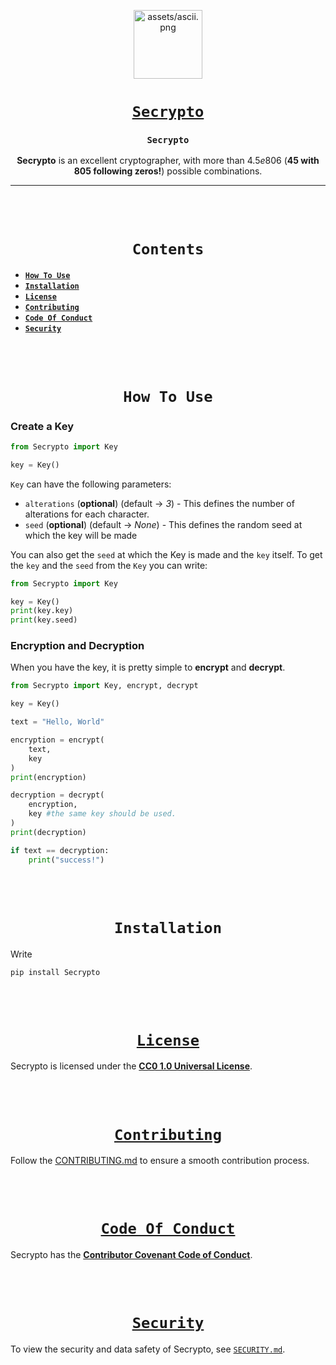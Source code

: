 <div align="center">

[<img src="https://github.com/aahan0511/Secrypto/blob/main/assets/icon.png" alt="assets/ascii.png" width=110>](https://github.com/aahan0511/Secrypto "Secrypto on GitHub")

# [**`Secrypto`**](https://github.com/aahan0511/Secrypto "Secrypto on GitHub")

### **`Secrypto`**
**Secrypto** is an excellent cryptographer, with more than $4.5e806$ (**45 with 805 following zeros!**) possible combinations.

---

<br><br>

# **`Contents`**
</div>

* [**`How To Use`**](#how-to-use)
* [**`Installation`**](#installation)
* [**`License`**](#license)
* [**`Contributing`**](#contributing)
* [**`Code Of Conduct`**](#code-of-conduct)
* [**`Security`**](#security)

<br><br>
<div align="center">

# **`How To Use`**

</div>

### **Create a Key**
```python
from Secrypto import Key

key = Key()
```

`Key` can have the following parameters:

- `alterations` (**optional**) (default -> *3*) - This defines the number of alterations for each character.
- `seed` (**optional**) (default -> *None*) - This defines the random seed at which the key will be made

You can also get the `seed` at which the Key is made and the `key` itself.
To get the `key` and the `seed` from the `Key` you can write:

```python
from Secrypto import Key

key = Key()
print(key.key)
print(key.seed)
```

### Encryption and Decryption

When you have the key, it is pretty simple to **encrypt** and **decrypt**.

```python
from Secrypto import Key, encrypt, decrypt

key = Key()

text = "Hello, World"

encryption = encrypt(
    text,
    key
)
print(encryption)

decryption = decrypt(
    encryption,
    key #the same key should be used.
)
print(decryption)

if text == decryption:
    print("success!")
```

<br><br>
<div align="center">

# **`Installation`**

</div>

Write 
```bash
pip install Secrypto
```

<br><br>
<div align="center">

# [**`License`**](https://creativecommons.org/publicdomain/zero/1.0/legalcode.en "CC0 1.0 Universal Website")

</div>

Secrypto is licensed under the [**CC0 1.0 Universal License**](https://github.com/aahan0511/Secrypto/blob/main/LICENSE.md "License for Secrypto").

<br><br>
<div align="center">

# [**`Contributing`**](https://github.com/aahan0511/Secrypto/blob/main/.github/CONTRIBUTING.md "Contributing on Secrypto")

</div>

Follow the [CONTRIBUTING.md](https://github.com/aahan0511/Secrypto/blob/main/.github/CONTRIBUTING.md "Contributing for Secrypto") to ensure a smooth contribution process.

<br><br>
<div align="center">

# [**`Code Of Conduct`**](https://www.contributor-covenant.org/ "Contributor Covenant Website")

</div>

Secrypto has the [**Contributor Covenant Code of Conduct**](https://github.com/aahan0511/Secrypto/blob/main/.github/CODE_OF_CONDUCT.md "Code Of Conduct for Secrypto").

<br><br>
<div align="center">

# [**`Security`**](https://github.com/aahan0511/Secrypto/blob/main/.github/SECURITY.md "Security on Secrypto")

</div>

To view the security and data safety of Secrypto, see [`SECURITY.md`](https://github.com/aahan0511/SecryptoSecrypto/blob/main/.github/SECURITY.md "Security on Secrypto").
